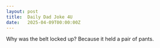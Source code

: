 ```yaml
---
layout: post
title:  Daily Dad Joke 4U
date:   2025-04-09T00:00:00Z
---
```

Why was the belt locked up? Because it held a pair of pants.
